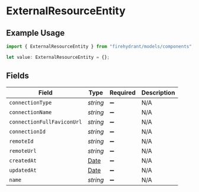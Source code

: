 # ExternalResourceEntity

## Example Usage

```typescript
import { ExternalResourceEntity } from "firehydrant/models/components";

let value: ExternalResourceEntity = {};
```

## Fields

| Field                                                                                         | Type                                                                                          | Required                                                                                      | Description                                                                                   |
| --------------------------------------------------------------------------------------------- | --------------------------------------------------------------------------------------------- | --------------------------------------------------------------------------------------------- | --------------------------------------------------------------------------------------------- |
| `connectionType`                                                                              | *string*                                                                                      | :heavy_minus_sign:                                                                            | N/A                                                                                           |
| `connectionName`                                                                              | *string*                                                                                      | :heavy_minus_sign:                                                                            | N/A                                                                                           |
| `connectionFullFaviconUrl`                                                                    | *string*                                                                                      | :heavy_minus_sign:                                                                            | N/A                                                                                           |
| `connectionId`                                                                                | *string*                                                                                      | :heavy_minus_sign:                                                                            | N/A                                                                                           |
| `remoteId`                                                                                    | *string*                                                                                      | :heavy_minus_sign:                                                                            | N/A                                                                                           |
| `remoteUrl`                                                                                   | *string*                                                                                      | :heavy_minus_sign:                                                                            | N/A                                                                                           |
| `createdAt`                                                                                   | [Date](https://developer.mozilla.org/en-US/docs/Web/JavaScript/Reference/Global_Objects/Date) | :heavy_minus_sign:                                                                            | N/A                                                                                           |
| `updatedAt`                                                                                   | [Date](https://developer.mozilla.org/en-US/docs/Web/JavaScript/Reference/Global_Objects/Date) | :heavy_minus_sign:                                                                            | N/A                                                                                           |
| `name`                                                                                        | *string*                                                                                      | :heavy_minus_sign:                                                                            | N/A                                                                                           |